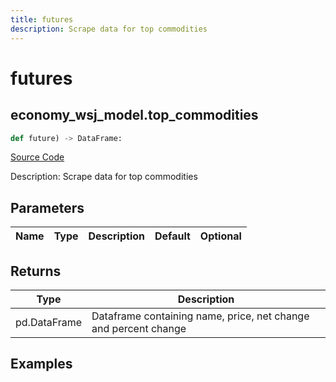 ```yaml
---
title: futures
description: Scrape data for top commodities
---
```

# futures

## economy_wsj_model.top_commodities

```python
def future) -> DataFrame:
```
[Source Code](https://github.com/OpenBB-finance/OpenBBTerminal/tree/main/openbb_terminal/economy/wsj_model.py#L102)

Description: Scrape data for top commodities

## Parameters

| Name | Type | Description | Default | Optional |
| ---- | ---- | ----------- | ------- | -------- |

## Returns

| Type | Description |
| ---- | ----------- |
| pd.DataFrame | Dataframe containing name, price, net change and percent change |

## Examples


